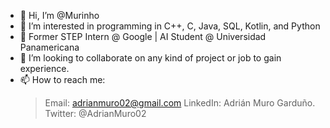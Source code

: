 - 👋 Hi, I’m @Murinho
- 👀 I’m interested in programming in C++, C, Java, SQL, Kotlin, and Python
- 🌱 Former STEP Intern @ Google | AI Student @ Universidad Panamericana
- 💞️ I’m looking to collaborate on any kind of project or job to gain experience.
- 📫 How to reach me:
     > Email: adrianmuro02@gmail.com
     > LinkedIn: Adrián Muro Garduño.
     > Twitter: @AdrianMuro02

<!---
Murinho/Murinho is a ✨ special ✨ repository because its `README.md` (this file) appears on your GitHub profile.
You can click the Preview link to take a look at your changes.
--->
